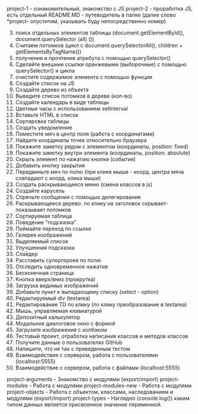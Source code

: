 project-1 - ознакомительный, знакомство с JS
project-2 - проработка JS, есть отдельный README.MD - путеводитель в папке
(далее слово *project-  опуститим, указывать буду непосредственно номер) 

3. поиск отдельных элементов таблицы (document.getElementById(), document.querySelector (all) ())
4. Считаем потомков (цикл с document.querySelectorAll(), children + getElementsByTagName())
5. получение и прочтение атрибута с помощью querySelector()
6. Сделайте внешние ссылки оранжевыми (выборочные) с помощью querySelector() и цикла
7. очистите содержимое элемента с помощью функции
8. Создайте список на JS
9. Создайте дерево из объекта
10. Выведите список потомков в дереве (кол-во)
11. Создайте календарь в виде таблицы
12. Цветные часы с использованием setInterval
13. Вставьте HTML в список
14. Сортировка таблицы
15. Создать уведомление
16. Поместите мяч в центр поля (работа с координатами)
17. Найдите координаты точек относительно браузера
18. Покажите заметку рядом с элементом (координаты, position: fixed)
19. Покажите заметку внутри элемента (координаты, position: absolute)
20. Скрыть элемент по нажатию кнопки (события)
21. Добавить кнопку закрытия
22. Передвиньте мяч по полю (при клике мыши - коорд. центра мяча совпадают с коорд. клика мыши)
23. Создать раскрывающееся меню (смена классов в js)
24. Создайте карусель
25. Спрячьте сообщения с помощью делегирования
26. Раскрывающееся дерево: по клику на заголовок скрывает-показывает потомков
27. Сортируемая таблица
28. Поведение "подсказка"
29. Поймайте переход по ссылке
30. Галерея изображений
31. Выделяемый список
32. Улучшенная подсказка
33. Слайдер
34. Расставить супергероев по полю
35. Отследить одновременное нажатие
36. Бесконечная страница
37. Кнопка вверх/вниз (прокрутка)
38. Загрузка видимых изображений
39. Добавьте пункт к выпадающему списку (select - option)
40. Редактируемый div (textarea)
41. Редактирование TD по клику (по клику преобразование в textarea)
42. Мышь, управляемая клавиатурой
43. Депозитный калькулятор
44. Модальное диалоговое окно с формой
45. Загрузите изображения с колбэком
46. Тестовый проект, отработка написания классов и методов классов
47. Получите данные о пользователях GitHub
48. Напишите, что не так с приведенным тестом
49. Взаимодействие с сервером, работа с пользователями (localhost:5555)
50. Взаимодействие с сервером, работа с файлами (localhost:5555)

project-arguments - Знакомство с модулями (export/import)
project-modules - Работа с модулями 
project-modules-new - Работа с модулями 
project-objects - Работа с объектом, классами, наследованием и модулями (export/import)
project-types - Наглядно (console.log()) каким типом данных является присвоенное значение переменной.